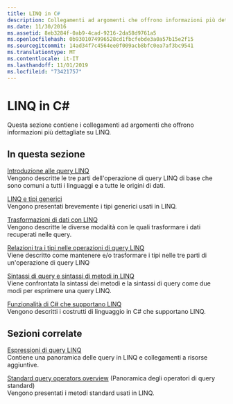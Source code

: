 ```yaml
---
title: LINQ in C#
description: Collegamenti ad argomenti che offrono informazioni più dettagliate su LINQ in C#.
ms.date: 11/30/2016
ms.assetid: 8eb3284f-0ab9-4cad-9216-2da58d9761a5
ms.openlocfilehash: 0b9301074996528cd1fbcfebde3a0a57b15e2f15
ms.sourcegitcommit: 14ad34f7c4564ee0f009acb8bfc0ea7af3bc9541
ms.translationtype: MT
ms.contentlocale: it-IT
ms.lasthandoff: 11/01/2019
ms.locfileid: "73421757"
---
```

# <a name="linq-in-c"></a>LINQ in C\#

Questa sezione contiene i collegamenti ad argomenti che offrono informazioni più dettagliate su LINQ.

## <a name="in-this-section"></a>In questa sezione

[Introduzione alle query LINQ](../programming-guide/concepts/linq/introduction-to-linq-queries.md)  
Vengono descritte le tre parti dell'operazione di query LINQ di base che sono comuni a tutti i linguaggi e a tutte le origini di dati.  

[LINQ e tipi generici](../programming-guide/concepts/linq/linq-and-generic-types.md)  
Vengono presentati brevemente i tipi generici usati in LINQ.

[Trasformazioni di dati con LINQ](../programming-guide/concepts/linq/data-transformations-with-linq.md)  
Vengono descritte le diverse modalità con le quali trasformare i dati recuperati nelle query.

[Relazioni tra i tipi nelle operazioni di query LINQ](../programming-guide/concepts/linq/type-relationships-in-linq-query-operations.md)  
Viene descritto come mantenere e/o trasformare i tipi nelle tre parti di un'operazione di query LINQ

[Sintassi di query e sintassi di metodi in LINQ](../programming-guide/concepts/linq/query-syntax-and-method-syntax-in-linq.md)  
Viene confrontata la sintassi dei metodi e la sintassi di query come due modi per esprimere una query LINQ.

[Funzionalità di C# che supportano LINQ](../programming-guide/concepts/linq/features-that-support-linq.md)  
Vengono descritti i costrutti di linguaggio in C# che supportano LINQ.

## <a name="related-sections"></a>Sezioni correlate

[Espressioni di query LINQ](index.md)  
Contiene una panoramica delle query in LINQ e collegamenti a risorse aggiuntive.

[Standard query operators overview](../programming-guide/concepts/linq/standard-query-operators-overview.md) (Panoramica degli operatori di query standard)  
Vengono presentati i metodi standard usati in LINQ.
